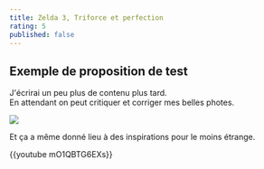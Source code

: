 ```yaml
---
title: Zelda 3, Triforce et perfection
rating: 5
published: false
---
```


## Exemple de proposition de test

J'écrirai un peu plus de contenu plus tard.  
En attendant on peut critiquer et corriger mes belles photes.

![](http://i.imgur.com/nMbqICU.gif)

Et ça a même donné lieu à des inspirations pour le moins étrange.

{{youtube mO1QBTG6EXs}}
